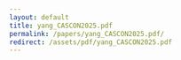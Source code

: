 ```yaml
---
layout: default
title: yang_CASCON2025.pdf
permalink: /papers/yang_CASCON2025.pdf/
redirect: /assets/pdf/yang_CASCON2025.pdf
---
```

